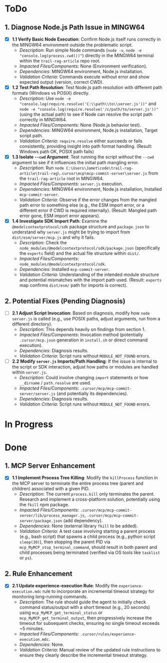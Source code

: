 # ToDo

## 1. Diagnose Node.js Path Issue in MINGW64
- [x] **1.1 Verify Basic Node Execution**: Confirm Node.js itself runs correctly in the MINGW64 environment outside the problematic script.
    - *Description*: Run simple Node commands (`node -v`, `node -e "console.log(process.cwd())"`) directly in the MINGW64 terminal within the `trail-rag-article` repo root.
    - *Impacted Files/Components*: None (Environment verification).
    - *Dependencies*: MINGW64 environment, Node.js installation.
    - *Validation Criteria*: Commands execute without error and show expected output (version, correct CWD).
- [x] **1.2 Test Path Resolution**: Test Node.js path resolution with different path formats (Windows vs POSIX) directly.
    - *Description*: Use `node -e "console.log(require.resolve('C:\\path\\to\\server.js'))"` and `node -e "console.log(require.resolve('/c/path/to/server.js'))"` (using the actual path) to see if Node can resolve the script path correctly in MINGW64.
    - *Impacted Files/Components*: None (Node.js behavior test).
    - *Dependencies*: MINGW64 environment, Node.js installation, Target script path.
    - *Validation Criteria*: `require.resolve` either succeeds or fails consistently, providing insight into path format handling. (Result: Windows path OK, POSIX path fails)
- [x] **1.3 Isolate `--cwd` Argument**: Test running the script *without* the `--cwd` argument to see if it influences the initial path mangling error.
    - *Description*: Run `node C:\Users\Jamet\code\trail-rag-article\trail-rag\.cursor\mcp\mcp-commit-server\server.js` from the `trail-rag-article` root in MINGW64.
    - *Impacted Files/Components*: `server.js` execution.
    - *Dependencies*: MINGW64 environment, Node.js installation, Installed `mcp-commit-server`.
    - *Validation Criteria*: Observe if the error changes from the mangled path error to something else (e.g., the ESM import error, or a different error if CWD is required internally). (Result: Mangled path error gone, ESM import error appears).
- [x] **1.4 Investigate SDK Import Path**: Examine the `@modelcontextprotocol/sdk` package structure and `package.json` to understand why `server.js` might be trying to import from `dist/esm/server/mcp.js` and why it fails.
    - *Description*: Check the `node_modules/@modelcontextprotocol/sdk/package.json` (specifically the `exports` field) and the actual file structure within `dist/`.
    - *Impacted Files/Components*: `node_modules/@modelcontextprotocol/sdk`.
    - *Dependencies*: Installed `mcp-commit-server`.
    - *Validation Criteria*: Understanding of the intended module structure and potential mismatches with the import path used. (Result: `exports` map confirms `dist/esm/` path for imports is correct).

## 2. Potential Fixes (Pending Diagnosis)
- [ ] **2.1 Adjust Script Invocation**: Based on diagnosis, modify how `node server.js` is called (e.g., use POSIX paths, adjust arguments, run from a different directory).
    - *Description*: This depends heavily on findings from section 1.
    - *Impacted Files/Components*: Invocation method (potentially `.cursor/mcp.json` generation in `install.sh` or direct command execution).
    - *Dependencies*: Diagnosis results.
    - *Validation Criteria*: Script runs without `MODULE_NOT_FOUND` errors.
- [ ] **2.2 Modify `server.js` Imports/Path Handling**: If the issue is internal to the script or SDK interaction, adjust how paths or modules are handled within `server.js`.
    - *Description*: Could involve changing `import` statements or how `__dirname` / `path.resolve` are used.
    - *Impacted Files/Components*: `.cursor/mcp/mcp-commit-server/server.js` (and potentially its dependencies).
    - *Dependencies*: Diagnosis results.
    - *Validation Criteria*: Script runs without `MODULE_NOT_FOUND` errors.

# In Progress

# Done

## 1. MCP Server Enhancement
- [x] **1.1 Implement Process Tree Killing**: Modify the `killProcess` function in the MCP server to terminate the entire process tree (parent and children) associated with a given PID.
    - *Description*: The current `process.kill` only terminates the parent. Research and implement a cross-platform solution, potentially using the `fkill` npm package.
    - *Impacted Files/Components*: `.cursor/mcp/mcp-commit-server/lib/process_manager.js`, `.cursor/mcp/mcp-commit-server/package.json` (add dependency).
    - *Dependencies*: None (external library `fkill` to be added).
    - *Validation Criteria*: A test case involving starting a parent process (e.g., bash script) that spawns a child process (e.g., python script `sleep(30)`), then stopping the parent PID via `mcp_MyMCP_stop_terminal_command`, should result in both parent and child processes being terminated (verified via OS tools like `tasklist` or `ps`).

## 2. Rule Enhancement
- [x] **2.1 Update experience-execution Rule**: Modify the `experience-execution.mdc` rule to incorporate an incremental timeout strategy for monitoring long-running commands.
    - *Description*: The rule should guide the agent to initially check command status/output with a short timeout (e.g., 20 seconds) using `mcp_MyMCP_get_terminal_status` or `mcp_MyMCP_get_terminal_output`, then progressively increase the timeout for subsequent checks, ensuring no single timeout exceeds ~5 minutes.
    - *Impacted Files/Components*: `.cursor/rules/experience-execution.mdc`.
    - *Dependencies*: None.
    - *Validation Criteria*: Manual review of the updated rule instructions to ensure they clearly describe the incremental timeout strategy.
